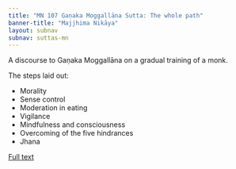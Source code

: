 ```yaml
---
title: "MN 107 Gaṇaka Moggallāna Sutta: The whole path"
banner-title: "Majjhima Nikāya" 
layout: subnav 
subnav: suttas-mn 
---
```


A discourse to Gaṇaka Moggallāna on a gradual training of a monk.


The steps laid out:

- Morality
- Sense control
- Moderation in eating
- Vigilance
- Mindfulness and consciousness
- Overcoming of the five hindrances
- Jhana

[Full text](https://www.dhammatalks.org/suttas/MN/MN107.html)
